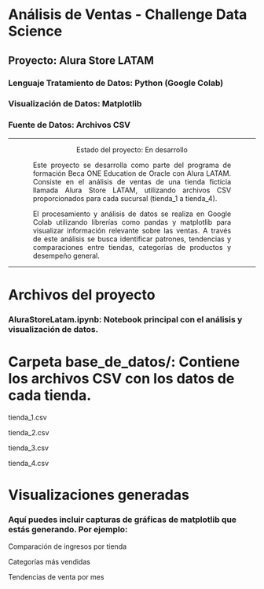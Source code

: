 # Análisis de Ventas - Challenge Data Science
## Proyecto: Alura Store LATAM
### Lenguaje Tratamiento de Datos: Python (Google Colab)
### Visualización de Datos: Matplotlib
### Fuente de Datos: Archivos CSV

---

<p align="center"> Estado del proyecto: En desarrollo </p> <div align="justify" style="width: 80%; margin: 0 auto;">
Este proyecto se desarrolla como parte del programa de formación Beca ONE Education de Oracle con Alura LATAM.
Consiste en el análisis de ventas de una tienda ficticia llamada Alura Store LATAM, utilizando archivos CSV proporcionados para cada sucursal (tienda_1 a tienda_4).

El procesamiento y análisis de datos se realiza en Google Colab utilizando librerías como pandas y matplotlib para visualizar información relevante sobre las ventas.
A través de este análisis se busca identificar patrones, tendencias y comparaciones entre tiendas, categorías de productos y desempeño general.

</div>

---

# Archivos del proyecto
### AluraStoreLatam.ipynb: Notebook principal con el análisis y visualización de datos.

# Carpeta base_de_datos/: Contiene los archivos CSV con los datos de cada tienda.

tienda_1.csv

tienda_2.csv

tienda_3.csv

tienda_4.csv

# Visualizaciones generadas
### Aquí puedes incluir capturas de gráficas de matplotlib que estás generando. Por ejemplo:

Comparación de ingresos por tienda

Categorías más vendidas

Tendencias de venta por mes


